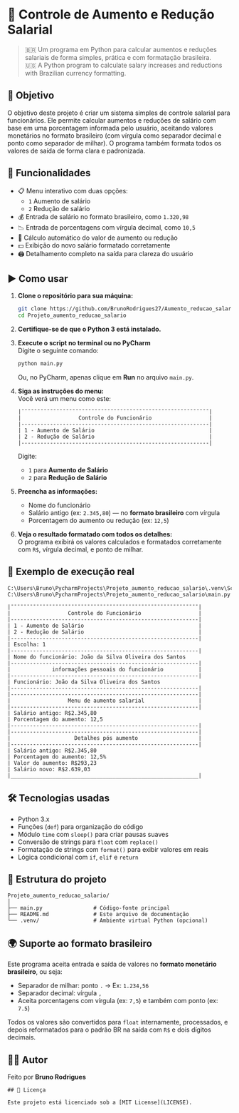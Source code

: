 
# 💼 Controle de Aumento e Redução Salarial

> 🇧🇷 Um programa em Python para calcular aumentos e reduções salariais de forma simples, prática e com formatação brasileira.  
> 🇺🇸 A Python program to calculate salary increases and reductions with Brazilian currency formatting.

## 🧠 Objetivo

O objetivo deste projeto é criar um sistema simples de controle salarial para funcionários. Ele permite calcular aumentos e reduções de salário com base em uma porcentagem informada pelo usuário, aceitando valores monetários no formato brasileiro (com vírgula como separador decimal e ponto como separador de milhar). O programa também formata todos os valores de saída de forma clara e padronizada.

## 🎯 Funcionalidades

- 📋 Menu interativo com duas opções:
  - `1` Aumento de salário
  - `2` Redução de salário
- 💰 Entrada de salário no formato brasileiro, como `1.320,98`
- 📉 Entrada de porcentagens com vírgula decimal, como `10,5`
- 🧮 Cálculo automático do valor de aumento ou redução
- 💵 Exibição do novo salário formatado corretamente
- 🖨️ Detalhamento completo na saída para clareza do usuário

## ▶️ Como usar

1. **Clone o repositório para sua máquina:**

   ```bash
   git clone https://github.com/BrunoRodrigues27/Aumento_reducao_salario.git
   cd Projeto_aumento_reducao_salario
   ```

2. **Certifique-se de que o Python 3 está instalado.**

3. **Execute o script no terminal ou no PyCharm**  
   Digite o seguinte comando:

   ```bash
   python main.py
   ```

   Ou, no PyCharm, apenas clique em **Run** no arquivo `main.py`.

4. **Siga as instruções do menu:**  
   Você verá um menu como este:

   ```
   |¯¯¯¯¯¯¯¯¯¯¯¯¯¯¯¯¯¯¯¯¯¯¯¯¯¯¯¯¯¯¯¯¯¯¯¯¯¯¯¯¯¯¯¯¯¯¯¯¯¯¯¯¯¯¯¯¯¯¯|
   |                  Controle do Funcionário                  |
   |-----------------------------------------------------------|
   | 1 - Aumento de Salário                                    |
   | 2 - Redução de Salário                                    |
   |-----------------------------------------------------------|
   ```

   Digite:
   - `1` para **Aumento de Salário**
   - `2` para **Redução de Salário**

5. **Preencha as informações:**  
   - Nome do funcionário
   - Salário antigo (ex: `2.345,80`) — no **formato brasileiro** com vírgula
   - Porcentagem do aumento ou redução (ex: `12,5`)

6. **Veja o resultado formatado com todos os detalhes:**  
   O programa exibirá os valores calculados e formatados corretamente com `R$`, vírgula decimal, e ponto de milhar.

## 📌 Exemplo de execução real

```text
C:\Users\Bruno\PycharmProjects\Projeto_aumento_reducao_salario\.venv\Scripts\python.exe C:\Users\Bruno\PycharmProjects\Projeto_aumento_reducao_salario\main.py 

|¯¯¯¯¯¯¯¯¯¯¯¯¯¯¯¯¯¯¯¯¯¯¯¯¯¯¯¯¯¯¯¯¯¯¯¯¯¯¯¯¯¯¯¯¯¯¯¯¯¯¯¯¯¯¯¯¯¯¯|
|                  Controle do Funcionário                  |
|-----------------------------------------------------------|
| 1 - Aumento de Salário                                    |
| 2 - Redução de Salário                                    |
|-----------------------------------------------------------|
| Escolha: 1
|-----------------------------------------------------------|
| Nome do funcionário: João da Silva Oliveira dos Santos
|-----------------------------------------------------------|
|             informações pessoais do funcionário           |
|-----------------------------------------------------------|
| Funcionário: João da Silva Oliveira dos Santos
|-----------------------------------------------------------|
|-----------------------------------------------------------|
|                  Menu de aumento salarial                 |
|-----------------------------------------------------------|
| Salário antigo: R$2.345,80
| Porcentagem do aumento: 12,5
|-----------------------------------------------------------|
|-----------------------------------------------------------|
|                    Detalhes pós aumento                   |
|-----------------------------------------------------------|
| Salário antigo: R$2.345,80
| Porcentagem do aumento: 12,5%
| Valor do aumento: R$293,23
| Salário novo: R$2.639,03
|___________________________________________________________|
```

## 🛠️ Tecnologias usadas

- Python 3.x
- Funções (`def`) para organização do código
- Módulo `time` com `sleep()` para criar pausas suaves
- Conversão de strings para `float` com `replace()`
- Formatação de strings com `format()` para exibir valores em reais
- Lógica condicional com `if`, `elif` e `return`

## 📂 Estrutura do projeto

```
Projeto_aumento_reducao_salario/
│
├── main.py                # Código-fonte principal
├── README.md              # Este arquivo de documentação
└── .venv/                 # Ambiente virtual Python (opcional)
```

## 🌍 Suporte ao formato brasileiro

Este programa aceita entrada e saída de valores no **formato monetário brasileiro**, ou seja:
- Separador de milhar: ponto `.` → Ex: `1.234,56`
- Separador decimal: vírgula `,`
- Aceita porcentagens com vírgula (ex: `7,5`) e também com ponto (ex: `7.5`)

Todos os valores são convertidos para `float` internamente, processados, e depois reformatados para o padrão BR na saída com `R$` e dois dígitos decimais.

## 🧑‍💻 Autor

Feito por **Bruno Rodrigues**  

```
## 📜 Licença

Este projeto está licenciado sob a [MIT License](LICENSE).
